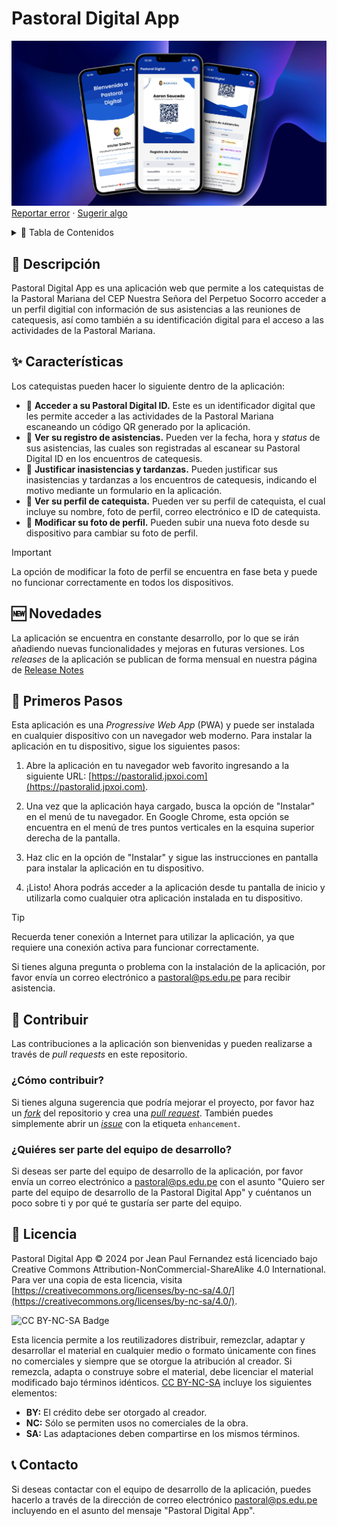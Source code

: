 # Pastoral Digital App

![Pastoral Digital App](/app/opengraph-image.jpeg)
[Reportar error](https://github.com/jpxoi/pastoral-digital-app/issues) · [Sugerir algo](https://github.com/jpxoi/pastoral-digital-app/issues)

<details>

<summary>📖 Tabla de Contenidos</summary>

- [📄 Descripción](#-descripción)
- [✨ Características](#-características)
- [🆕 Novedades](#-novedades)
- [🚀 Primeros Pasos](#-primeros-pasos)
- [🤝 Contribuir](#-contribuir)
- [📜 Licencia](#-licencia)
- [📞 Contacto](#-contacto)

</details>

## 📄 Descripción

Pastoral Digital App es una aplicación web que permite a los catequistas de la Pastoral Mariana del CEP Nuestra Señora del Perpetuo Socorro acceder a un perfil digitial con información de sus asistencias a las reuniones de catequesis, así como también a su identificación digital para el acceso a las actividades de la Pastoral Mariana.

## ✨ Características

Los catequistas pueden hacer lo siguiente dentro de la aplicación:

- 📲 **Acceder a su Pastoral Digital ID.** Este es un identificador digital que les permite acceder a las actividades de la Pastoral Mariana escaneando un código QR generado por la aplicación.
- 📅 **Ver su registro de asistencias.** Pueden ver la fecha, hora y *status* de sus asistencias, las cuales son registradas al escanear su Pastoral Digital ID en los encuentros de catequesis.
- 📝 **Justificar inasistencias y tardanzas.** Pueden justificar sus inasistencias y tardanzas a los encuentros de catequesis, indicando el motivo mediante un formulario en la aplicación.
- 👤 **Ver su perfil de catequista.** Pueden ver su perfil de catequista, el cual incluye su nombre, foto de perfil, correo electrónico e ID de catequista.
- 📸 **Modificar su foto de perfil.** Pueden subir una nueva foto desde su dispositivo para cambiar su foto de perfil.

> [!IMPORTANT]
> La opción de modificar la foto de perfil se encuentra en fase beta y puede no funcionar correctamente en todos los dispositivos.

## 🆕 Novedades

La aplicación se encuentra en constante desarrollo, por lo que se irán añadiendo nuevas funcionalidades y mejoras en futuras versiones. Los *releases* de la aplicación se publican de forma mensual en nuestra página de [Release Notes](https://jpxoi.notion.site/Pastoral-Digital-Release-Notes-292bc69d40434537996829014d6e6cb2)

## 🚀 Primeros Pasos

Esta aplicación es una *Progressive Web App* (PWA) y puede ser instalada en cualquier dispositivo con un navegador web moderno. Para instalar la aplicación en tu dispositivo, sigue los siguientes pasos:

1. Abre la aplicación en tu navegador web favorito ingresando a la siguiente URL: [https://pastoralid.jpxoi.com](https://pastoralid.jpxoi.com).

2. Una vez que la aplicación haya cargado, busca la opción de "Instalar" en el menú de tu navegador. En Google Chrome, esta opción se encuentra en el menú de tres puntos verticales en la esquina superior derecha de la pantalla.

3. Haz clic en la opción de "Instalar" y sigue las instrucciones en pantalla para instalar la aplicación en tu dispositivo.

4. ¡Listo! Ahora podrás acceder a la aplicación desde tu pantalla de inicio y utilizarla como cualquier otra aplicación instalada en tu dispositivo.

> [!TIP]
> Recuerda tener conexión a Internet para utilizar la aplicación, ya que requiere una conexión activa para funcionar correctamente.

Si tienes alguna pregunta o problema con la instalación de la aplicación, por favor envía un correo electrónico a [pastoral@ps.edu.pe](mailto:pastoral@ps.edu.pe) para recibir asistencia.

## 🤝 Contribuir

Las contribuciones a la aplicación son bienvenidas y pueden realizarse a través de *pull requests* en este repositorio.

### ¿Cómo contribuir?

Si tienes alguna sugerencia que podría mejorar el proyecto, por favor haz un [*fork*](https://github.com/jpxoi/pastoral-digital-app/fork) del repositorio y crea una [*pull request*](https://github.com/jpxoi/pastoral-digital-app/pulls). También puedes simplemente abrir un [*issue*](https://github.com/jpxoi/pastoral-digital-app/issues) con la etiqueta `enhancement`.

### ¿Quiéres ser parte del equipo de desarrollo?

Si deseas ser parte del equipo de desarrollo de la aplicación, por favor envía un correo electrónico a [pastoral@ps.edu.pe](mailto:pastoral@ps.edu.pe) con el asunto "Quiero ser parte del equipo de desarrollo de la Pastoral Digital App" y cuéntanos un poco sobre ti y por qué te gustaría ser parte del equipo.

## 📜 Licencia

Pastoral Digital App © 2024 por Jean Paul Fernandez está licenciado bajo Creative Commons Attribution-NonCommercial-ShareAlike 4.0 International. Para ver una copia de esta licencia, visita [https://creativecommons.org/licenses/by-nc-sa/4.0/](https://creativecommons.org/licenses/by-nc-sa/4.0/).

![CC BY-NC-SA Badge](https://licensebuttons.net/l/by-nc-sa/4.0/88x31.png)

Esta licencia permite a los reutilizadores distribuir, remezclar, adaptar y desarrollar el material en cualquier medio o formato únicamente con fines no comerciales y siempre que se otorgue la atribución al creador. Si remezcla, adapta o construye sobre el material, debe licenciar el material modificado bajo términos idénticos. [CC BY-NC-SA](https://creativecommons.org/licenses/by-nc-sa/4.0/) incluye los siguientes elementos:

- **BY:** El crédito debe ser otorgado al creador.
- **NC:** Sólo se permiten usos no comerciales de la obra.
- **SA:** Las adaptaciones deben compartirse en los mismos términos.

## 📞 Contacto

Si deseas contactar con el equipo de desarrollo de la aplicación, puedes hacerlo a través de la dirección de correo electrónico [pastoral@ps.edu.pe](mailto:pastoral@ps.edu.pe) incluyendo en el asunto del mensaje "Pastoral Digital App".
